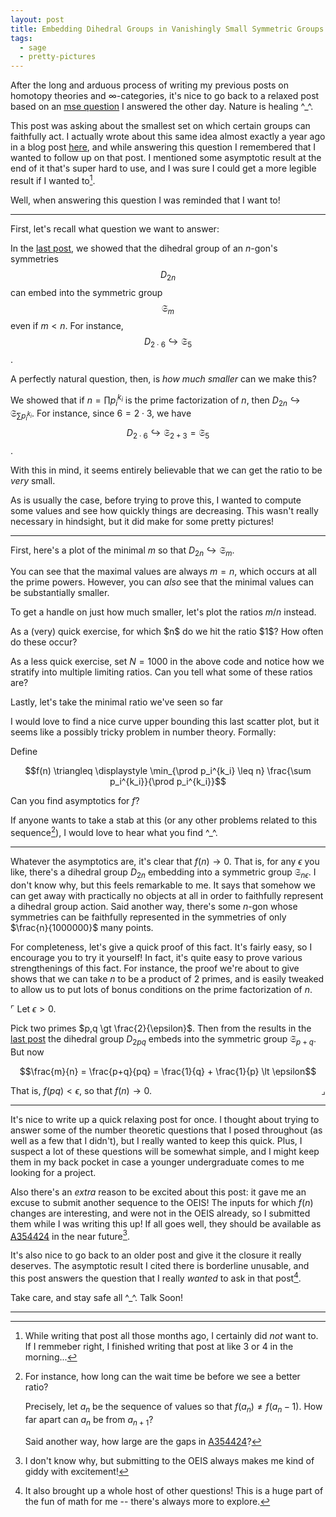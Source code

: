 ```yaml
---
layout: post
title: Embedding Dihedral Groups in Vanishingly Small Symmetric Groups
tags:
  - sage
  - pretty-pictures
---
```


After the long and arduous process of writing my previous posts on
homotopy theories and $\infty$-categories, it's nice to go back to a
relaxed post based on an [mse question][1] I answered the other day.
Nature is healing ^_^. 

This post was asking about the smallest set on which certain groups can faithfully
act. I actually wrote about this same idea almost exactly a year ago
in a blog post [here][2], and while answering this question I remembered 
that I wanted to follow up on that post. I mentioned some asymptotic result
at the end of it that's super hard to use, 
and I was sure I could get a more legible result if I wanted to[^1].

Well, when answering this question I was reminded that I want to!

---

First, let's recall what question we want to answer:

In the [last post][2], we showed that the dihedral group of an $n$-gon's symmetries
$$D_{2n}$$ can embed into the symmetric group $$\mathfrak{S}_m$$ even if $m \lt n$.
For instance, $$D_{2 \cdot 6} \hookrightarrow \mathfrak{S}_5$$.

A perfectly natural question, then, is _how much smaller_ can we make this?

We showed that if $n = \prod p_i^{k_i}$ is the prime factorization of $n$,
then $D_{2n} \hookrightarrow \mathfrak{S}_{\sum p_i^{k_i}}$. 
For instance, since $6 = 2 \cdot 3$, we have 
$$D_{2 \cdot 6} \hookrightarrow \mathfrak{S}_{2+3} = \mathfrak{S}_5$$.

With this in mind, it seems entirely believable that we can get the ratio to
be _very_ small.

As is usually the case, before trying to prove this, I wanted to compute 
some values and see how quickly things are decreasing. This wasn't really 
necessary in hindsight, but it did make for some pretty pictures!

---

First, here's a plot of the minimal $m$ so that $D_{2n} \hookrightarrow \mathfrak{S}_m$.

<div class="auto">
<script type="text/x-sage">
N = 100
data = [(n, sum(a^b for (a,b) in list(factor(n)))) for n in range(2,N)]
scatter_plot(data).show(axes_labels=['$n$', '$m$'])
</script>
</div>

You can see that the maximal values are always $m=n$, which occurs at all the
prime powers. However, you can _also_ see that the minimal values can be 
substantially smaller.

To get a handle on just how much smaller, let's plot the ratios $m/n$ instead.

<div class="auto">
<script type="text/x-sage">
N = 100
data = [(n, sum(a^b for (a,b) in list(factor(n)))/n) for n in range(2,N)]
scatter_plot(data).show(axes_labels=['$n$', '$m/n$'])
</script>
</div>

<div class=boxed markdown=1>
As a (very) quick exercise, for which $n$ do we hit the ratio $1$? How often
do these occur?

As a less quick exercise, set $N = 1000$ in the above code and notice how 
we stratify into multiple limiting ratios. Can you tell what some of these
ratios are?
</div>

Lastly, let's take the minimal ratio we've seen so far

<div class="auto">
<script type="text/x-sage">
N = 100
rmin = 1
data = []
for n in range(2,N):
    r = sum(a^b for (a,b) in list(factor(n)))/n
    if r < rmin:
        rmin = r
    data += [(n,rmin)]
scatter_plot(data).show(axes_labels=['$n$', '$\\min_{k \\leq n}\\ m(k)/k$'])
</script>
</div>

I would love to find a nice curve upper bounding this last scatter plot,
but it seems like a possibly tricky problem in number theory. Formally:

<div class=boxed markdown=1>
Define

$$f(n) \triangleq \displaystyle \min_{\prod p_i^{k_i} \leq n} \frac{\sum p_i^{k_i}}{\prod p_i^{k_i}}$$

Can you find asymptotics for $f$?
</div>

If anyone wants to take a stab at this 
(or any other problems related to this sequence[^4]), 
I would love to hear what you find ^_^.

---

Whatever the asymptotics are, it's clear that $f(n) \to 0$. That is,
for any $\epsilon$ you like, there's a dihedral group $D_{2n}$ embedding into
a symmetric group $\mathfrak{S}_{n \epsilon}$. I don't know why, but this 
feels remarkable to me. It says that somehow we can get away
with practically no objects at all in order to faithfully represent a dihedral
group action. Said another way, there's some $n$-gon whose symmetries can be
faithfully represented in the symmetries of only $\frac{n}{1000000}$ many points.


For completeness, let's give a quick proof of this fact. It's fairly easy, 
so I encourage you to try it yourself! In fact, it's quite easy to prove
various strengthenings of this fact. For instance, the proof we're about 
to give shows that we can take $n$ to be a product of $2$ primes, and is
easily tweaked to allow us to put lots of bonus conditions on the prime
factorization of $n$.

$\ulcorner$
Let $\epsilon \gt 0$.

Pick two primes $p,q \gt \frac{2}{\epsilon}$. Then from the results in 
the [last post][2] the dihedral group $D_{2pq}$ embeds into the symmetric group
$\mathfrak{S}_{p+q}$. But now

$$\frac{m}{n} = \frac{p+q}{pq} = \frac{1}{q} + \frac{1}{p} \lt \epsilon$$

That is, $f(pq) \lt \epsilon$, so that $f(n) \to 0$.
<span style="float:right">$\lrcorner$</span>

---

It's nice to write up a quick relaxing post for once. I thought about trying
to answer some of the number theoretic questions that I posed throughout 
(as well as a few that I didn't), but I really wanted to keep this quick.
Plus, I suspect a lot of these questions will be somewhat simple, and I might
keep them in my back pocket in case a younger undergraduate comes to me 
looking for a project.

Also there's an _extra_ reason to be excited about this post:
it gave me an excuse to submit another sequence to the OEIS! 
The inputs for which $f(n)$ changes are 
interesting, and were not in the OEIS already, so I submitted them 
while I was writing this up! If all goes well, they should be available as 
[A354424][3] in the near future[^2]. 

It's also nice to go back to an older post and give it the closure it really
deserves. The asymptotic result I cited there is borderline unusable, and
this post answers the question that I really _wanted_ to ask in that post[^3].

Take care, and stay safe all ^_^. Talk Soon!

---

[^1]:
    While writing that post all those months ago, I certainly did _not_ 
    want to. If I remmeber right, I finished writing that post at like
    3 or 4 in the morning...

[^2]:
    I don't know why, but submitting to the OEIS always makes me kind of
    giddy with excitement!

[^3]:
    It also brought up a whole host of other questions! This is a huge part 
    of the fun of math for me -- there's always more to explore.

[^4]:
    For instance, how long can the wait time be before we see a better ratio?

    Precisely, let $a_n$ be the sequence of values so that $f(a_n) \neq f(a_n-1)$.
    How far apart can $a_n$ be from $a_{n+1}$? 

    Said another way, how large are the gaps in [A354424][3]?

[1]: https://math.stackexchange.com/questions/4491025/the-smallest-number-for-faithful-operation/4491030#4491030
[2]: /2021/08/16/embedding-dihedral-groups-efficiently.html
[3]: https://oeis.org/A354424
